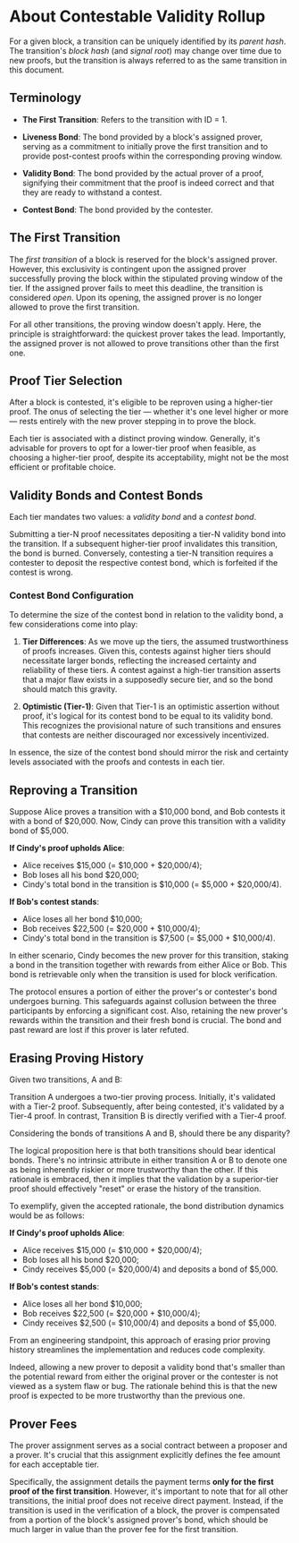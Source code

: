 # About Contestable Validity Rollup

For a given block, a transition can be uniquely identified by its _parent hash_. The transition's _block hash_ (and _signal root_) may change over time due to new proofs, but the transition is always referred to as the same transition in this document.

## Terminology

- **The First Transition**: Refers to the transition with ID = 1.

- **Liveness Bond**: The bond provided by a block's assigned prover, serving as a commitment to initially prove the first transition and to provide post-contest proofs within the corresponding proving window.

- **Validity Bond**: The bond provided by the actual prover of a proof, signifying their commitment that the proof is indeed correct and that they are ready to withstand a contest.

- **Contest Bond**: The bond provided by the contester.

## The First Transition

The _first transition_ of a block is reserved for the block's assigned prover. However, this exclusivity is contingent upon the assigned prover successfully proving the block within the stipulated proving window of the tier. If the assigned prover fails to meet this deadline, the transition is considered _open_. Upon its opening, the assigned prover is no longer allowed to prove the first transition.

For all other transitions, the proving window doesn't apply. Here, the principle is straightforward: the quickest prover takes the lead. Importantly, the assigned prover is not allowed to prove transitions other than the first one.

## Proof Tier Selection

After a block is contested, it's eligible to be reproven using a higher-tier proof. The onus of selecting the tier — whether it's one level higher or more — rests entirely with the new prover stepping in to prove the block.

Each tier is associated with a distinct proving window. Generally, it's advisable for provers to opt for a lower-tier proof when feasible, as choosing a higher-tier proof, despite its acceptability, might not be the most efficient or profitable choice.

## Validity Bonds and Contest Bonds

Each tier mandates two values: a _validity bond_ and a _contest bond_.

Submitting a tier-N proof necessitates depositing a tier-N validity bond into the transition. If a subsequent higher-tier proof invalidates this transition, the bond is burned. Conversely, contesting a tier-N transition requires a contester to deposit the respective contest bond, which is forfeited if the contest is wrong.

### Contest Bond Configuration

To determine the size of the contest bond in relation to the validity bond, a few considerations come into play:

1. **Tier Differences**: As we move up the tiers, the assumed trustworthiness of proofs increases. Given this, contests against higher tiers should necessitate larger bonds, reflecting the increased certainty and reliability of these tiers. A contest against a high-tier transition asserts that a major flaw exists in a supposedly secure tier, and so the bond should match this gravity.

2. **Optimistic (Tier-1)**: Given that Tier-1 is an optimistic assertion without proof, it's logical for its contest bond to be equal to its validity bond. This recognizes the provisional nature of such transitions and ensures that contests are neither discouraged nor excessively incentivized.

In essence, the size of the contest bond should mirror the risk and certainty levels associated with the proofs and contests in each tier.

## Reproving a Transition

Suppose Alice proves a transition with a $10,000 bond, and Bob contests it with a bond of $20,000. Now, Cindy can prove this transition with a validity bond of $5,000.

**If Cindy's proof upholds Alice**:

- Alice receives $15,000 (= $10,000 + $20,000/4);
- Bob loses all his bond $20,000;
- Cindy's total bond in the transition is $10,000 (= $5,000 + $20,000/4).

**If Bob's contest stands**:

- Alice loses all her bond $10,000;
- Bob receives $22,500 (= $20,000 + $10,000/4);
- Cindy's total bond in the transition is $7,500 (= $5,000 + $10,000/4).

In either scenario, Cindy becomes the new prover for this transition, staking a bond in the transition together with rewards from either Alice or Bob. This bond is retrievable only when the transition is used for block verification.

The protocol ensures a portion of either the prover's or contester's bond undergoes burning. This safeguards against collusion between the three participants by enforcing a significant cost. Also, retaining the new prover's rewards within the transition and their fresh bond is crucial. The bond and past reward are lost if this prover is later refuted.

## Erasing Proving History

Given two transitions, A and B:

Transition A undergoes a two-tier proving process. Initially, it's validated with a Tier-2 proof. Subsequently, after being contested, it's validated by a Tier-4 proof. In contrast, Transition B is directly verified with a Tier-4 proof.

Considering the bonds of transitions A and B, should there be any disparity?

The logical proposition here is that both transitions should bear identical bonds. There's no intrinsic attribute in either transition A or B to denote one as being inherently riskier or more trustworthy than the other. If this rationale is embraced, then it implies that the validation by a superior-tier proof should effectively "reset" or erase the history of the transition.

To exemplify, given the accepted rationale, the bond distribution dynamics would be as follows:

**If Cindy's proof upholds Alice**:

- Alice receives $15,000 (= $10,000 + $20,000/4);
- Bob loses all his bond $20,000;
- Cindy receives $5,000 (= $20,000/4) and deposits a bond of $5,000.

**If Bob's contest stands**:

- Alice loses all her bond $10,000;
- Bob receives $22,500 (= $20,000 + $10,000/4);
- Cindy receives $2,500 (= $10,000/4) and deposits a bond of $5,000.

From an engineering standpoint, this approach of erasing prior proving history streamlines the implementation and reduces code complexity.

Indeed, allowing a new prover to deposit a validity bond that's smaller than the potential reward from either the original prover or the contester is not viewed as a system flaw or bug. The rationale behind this is that the new proof is expected to be more trustworthy than the previous one.

## Prover Fees

The prover assignment serves as a social contract between a proposer and a prover. It's crucial that this assignment explicitly defines the fee amount for each acceptable tier.

Specifically, the assignment details the payment terms **only for the first proof of the first transition**. However, it's important to note that for all other transitions, the initial proof does not receive direct payment. Instead, if the transition is used in the verification of a block, the prover is compensated from a portion of the block's assigned prover's bond, which should be much larger in value than the prover fee for the first transition.
